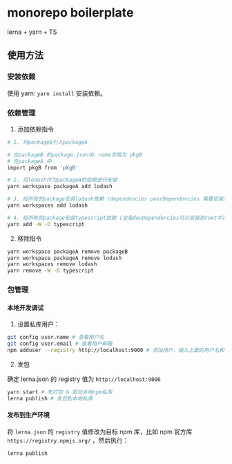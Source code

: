 # monorepo boilerplate

lerna + yarn + TS

## 使用方法

### 安装依赖

使用 yarn: `yarn install` 安装依赖。

### 依赖管理

1. 添加依赖指令

```sh
# 1. 将packageB引入packageA

# 在packageB 的package.json中，name字段为 pkgB
# 在packageA 中：
import pkgB from 'pkgB'

# 2. 将lodash作为packageA的依赖进行安装
yarn workspace packageA add lodash

# 3. 给所有的package安装lodash依赖 (dependencies peerDependencies 需要安装到每个package中)
yarn workspaces add lodash

# 4. 给所有的package安装typescript依赖 (全局devDependencies可以安装到root中)
yarn add -W -D typescript
```

2. 移除指令

```sh
yarn workspace packageA remove packageB
yarn workspace packageA remove lodash
yarn workspaces remove lodash
yarn remove -W -D typescript
```

### 包管理

#### 本地开发调试

1. 设置私库用户：

```sh
git config user.name # 查看用户名
git config user.email # 查看用户邮箱
npm adduser --registry http://localhost:9000 # 添加用户，输入上面的用户名和邮箱；密码简单一点，比如 123
```

2. 发包

确定 lerna.json 的 registry 值为 `http://localhost:9000`

```sh
yarn start # 先打包 & 启动本地npm私库
lerna publish # 发包到本地私库
```

#### 发布到生产环境

将 `lerna.json` 的 `registry` 值修改为目标 npm 库，比如 npm 官方库 `https://registry.npmjs.org/` ，然后执行：

```sh
lerna publish
```
